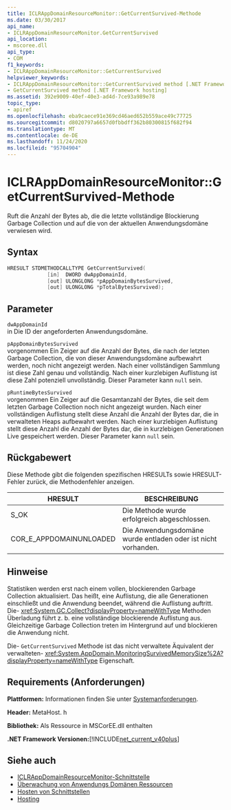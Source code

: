 ```yaml
---
title: ICLRAppDomainResourceMonitor::GetCurrentSurvived-Methode
ms.date: 03/30/2017
api_name:
- ICLRAppDomainResourceMonitor.GetCurrentSurvived
api_location:
- mscoree.dll
api_type:
- COM
f1_keywords:
- ICLRAppDomainResourceMonitor::GetCurrentSurvived
helpviewer_keywords:
- ICLRAppDomainResourceMonitor::GetCurrentSurvived method [.NET Framework hosting]
- GetCurrentSurvived method [.NET Framework hosting]
ms.assetid: 392e9009-40ef-40e3-ad4d-7ce93a989e78
topic_type:
- apiref
ms.openlocfilehash: eba9caece91e369cd46aed652b559ace49c77725
ms.sourcegitcommit: d8020797a6657d0fbbdff362b80300815f682f94
ms.translationtype: MT
ms.contentlocale: de-DE
ms.lasthandoff: 11/24/2020
ms.locfileid: "95704904"
---
```

# <a name="iclrappdomainresourcemonitorgetcurrentsurvived-method"></a>ICLRAppDomainResourceMonitor::GetCurrentSurvived-Methode

Ruft die Anzahl der Bytes ab, die die letzte vollständige Blockierung Garbage Collection und auf die von der aktuellen Anwendungsdomäne verwiesen wird.  
  
## <a name="syntax"></a>Syntax  
  
```cpp  
HRESULT STDMETHODCALLTYPE GetCurrentSurvived(  
             [in]  DWORD dwAppDomainId,  
             [out] ULONGLONG *pAppDomainBytesSurvived,  
             [out] ULONGLONG *pTotalBytesSurvived);  
```  
  
## <a name="parameters"></a>Parameter  

 `dwAppDomainId`  
 in Die ID der angeforderten Anwendungsdomäne.  
  
 `pAppDomainBytesSurvived`  
 vorgenommen Ein Zeiger auf die Anzahl der Bytes, die nach der letzten Garbage Collection, die von dieser Anwendungsdomäne aufbewahrt werden, noch nicht angezeigt werden. Nach einer vollständigen Sammlung ist diese Zahl genau und vollständig. Nach einer kurzlebigen Auflistung ist diese Zahl potenziell unvollständig. Dieser Parameter kann `null` sein.  
  
 `pRuntimeBytesSurvived`  
 vorgenommen Ein Zeiger auf die Gesamtanzahl der Bytes, die seit dem letzten Garbage Collection noch nicht angezeigt wurden. Nach einer vollständigen Auflistung stellt diese Anzahl die Anzahl der Bytes dar, die in verwalteten Heaps aufbewahrt werden. Nach einer kurzlebigen Auflistung stellt diese Anzahl die Anzahl der Bytes dar, die in kurzlebigen Generationen Live gespeichert werden. Dieser Parameter kann `null` sein.  
  
## <a name="return-value"></a>Rückgabewert  

 Diese Methode gibt die folgenden spezifischen HRESULTs sowie HRESULT-Fehler zurück, die Methodenfehler anzeigen.  
  
|HRESULT|BESCHREIBUNG|  
|-------------|-----------------|  
|S_OK|Die Methode wurde erfolgreich abgeschlossen.|  
|COR_E_APPDOMAINUNLOADED|Die Anwendungsdomäne wurde entladen oder ist nicht vorhanden.|  
  
## <a name="remarks"></a>Hinweise  

 Statistiken werden erst nach einem vollen, blockierenden Garbage Collection aktualisiert. Das heißt, eine Auflistung, die alle Generationen einschließt und die Anwendung beendet, während die Auflistung auftritt. Die- <xref:System.GC.Collect?displayProperty=nameWithType> Methoden Überladung führt z. b. eine vollständige blockierende Auflistung aus. Gleichzeitige Garbage Collection treten im Hintergrund auf und blockieren die Anwendung nicht.  
  
 Die- `GetCurrentSurvived` Methode ist das nicht verwaltete Äquivalent der verwalteten- <xref:System.AppDomain.MonitoringSurvivedMemorySize%2A?displayProperty=nameWithType> Eigenschaft.  
  
## <a name="requirements"></a>Requirements (Anforderungen)  

 **Plattformen:** Informationen finden Sie unter [Systemanforderungen](../../get-started/system-requirements.md).  
  
 **Header:** MetaHost. h  
  
 **Bibliothek:** Als Ressource in MSCorEE.dll enthalten  
  
 **.NET Framework Versionen:**[!INCLUDE[net_current_v40plus](../../../../includes/net-current-v40plus-md.md)]  
  
## <a name="see-also"></a>Siehe auch

- [ICLRAppDomainResourceMonitor-Schnittstelle](iclrappdomainresourcemonitor-interface.md)
- [Überwachung von Anwendungs Domänen Ressourcen](../../../standard/garbage-collection/app-domain-resource-monitoring.md)
- [Hosten von Schnittstellen](hosting-interfaces.md)
- [Hosting](index.md)

